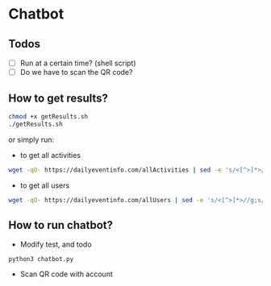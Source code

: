 # Chatbot

## Todos
- [ ] Run at a certain time? (shell script)
- [ ] Do we have to scan the QR code?

## How to get results?
```bash
chmod +x getResults.sh
./getResults.sh
```

or simply run:
- to get all activities
```bash
wget -qO- https://dailyeventinfo.com/allActivities | sed -e 's/<[^>]*>//g;s/^ //g;s/^[ \t]*//;s/完成情况//;/^$/d' > allActivites.csv
```

- to get all users
```bash
wget -qO- https://dailyeventinfo.com/allUsers | sed -e 's/<[^>]*>//g;s/^ //g;s/^[ \t]*//;s/完成情况//;/^$/d' > allUsers.csv
```

## How to run chatbot?
- Modify test, and todo
```
python3 chatbot.py
```

- Scan QR code with account
